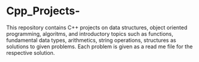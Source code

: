 # Cpp_Projects-
This repository contains C++ projects on data structures, object oriented programming, algoritms, 
and introductory topics such as functions, fundamental data types, arithmetics, string operations, structures as solutions to given problems. 
Each problem is given as a read me file for the respective solution.
